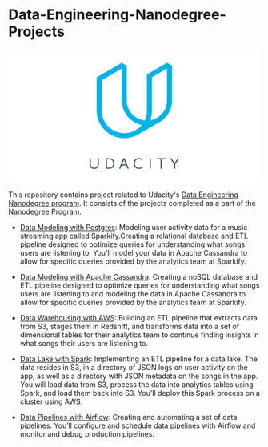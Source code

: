 # Data-Engineering-Nanodegree-Projects

![Udacity](https://github.com/shrikantnaidu/Data-Engineering-Nanodegree-Projects/blob/master/Udacity.png)

This repository contains project related to Udacity's [Data Engineering Nanodegree program](https://www.udacity.com/course/data-engineer-nanodegree--nd027). It consists of the projects completed as a part of the Nanodegree Program. 

* [Data Modeling with Postgres](https://github.com/shrikantnaidu/Data-Modeling-with-Postgres):  Modeling user activity data for a music streaming app called Sparkify.Creating a relational database and ETL pipeline designed to optimize queries for understanding what songs users are listening to. You’ll model your data in Apache Cassandra to allow for specific queries provided by the analytics team at Sparkify.

* [Data Modeling with Apache Cassandra](https://github.com/shrikantnaidu/Data-Modeling-with-Cassandra): Creating a noSQL database and ETL pipeline designed to optimize queries for understanding what songs users are listening to and modeling the data in Apache Cassandra to allow for specific queries provided by the analytics team at Sparkify.

* [Data Warehousing with AWS](https://github.com/shrikantnaidu/Data-Warehousing-with-AWS): Building an ETL pipeline that extracts data from S3, stages them in Redshift, and transforms data into a set of dimensional tables for their analytics team to continue finding insights in what songs their users are listening to.
 
* [Data Lake with Spark](https://github.com/shrikantnaidu/Data-Lake-with-Spark):  Implementing an ETL pipeline for a data lake. The data resides in S3, in a directory of JSON logs on user activity on the app, as well as a directory with JSON metadata on the songs in the app. You will load data from S3, process the data into analytics tables using Spark, and load them back into S3. You'll deploy this Spark process on a cluster using AWS.

* [Data Pipelines with Airflow](https://github.com/shrikantnaidu/Data-Pipelines-with-Airflow): Creating and automating a set of data pipelines. You’ll configure and schedule data pipelines with Airflow and monitor and debug production pipelines.

<!--* [Data Engineering - Capstone](https://github.com/shrikantnaidu/Data-Engineering-Nanodegree-Projects/tree/main/Data%20Engineering%20-%20Capstone): Enrichment of 
I94 Immigration Data and building an ETL Pipeline for it.-->
